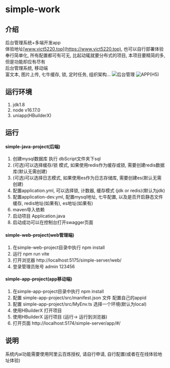 # simple-work

## 介绍
后台管理系统+多端开发app  
体验地址[www.vict5220.top](https://www.vict5220.top), 也可以自行部署体验    
奉行简单化, 所有配置都可有可无, 比起动辄就要分布式的项目, 本项目要精简的多, 但是功能却应有尽有  
后台管理系统, 移动端  
富文本, 图片上传, 七牛缓存, 锁, 定时任务, 组织架构...
![后台管理](http://file.vict5220.top/LcHIMrpSc5__2025_03_13__15_56_30.png?attname=%E5%BE%AE%E4%BF%A1%E5%9B%BE%E7%89%87_20250313155609.png)
![APP(H5)](http://file.vict5220.top/Pa0aBE9ijw__2025_03_13__17_01_30.png?attname=%E5%BE%AE%E4%BF%A1%E5%9B%BE%E7%89%87_20250313165955.png)
## 运行环境
1. jdk1.8
2. node v16.17.0
3. uniapp(HBuilderX)

## 运行
#### simple-java-project(后端)
1. 创建mysql数据库 执行 dbScript文件夹下sql  
2. (可选)可以选择缓存/锁 模式, 如果使用redis作为缓存或锁, 需要创建redis数据库(默认无需创建)  
3. (可选)可以选择日志模式, 如果使用es作为日志存储库, 需要创建es(默认无需创建)  
4. 配置application.yml, 可以选择锁, 计数器, 缓存模式 (jdk or redis)(默认为jdk)  
5. 配置application-dev.yml, 配置mysql地址, 七牛配置, 以及是否开启静态文件缓存, redis地址(如果有), es地址(如果有)    
6. maven导入依赖
7. 启动项目 Application.java
8. 启动成功可以在控制台打开swagger页面

#### simple-web-project(web管理端)
1. 在simple-web-project目录中执行 npm install 
2. 运行 npm run vite
3. 打开浏览器 http://localhost:5175/simple-server/web/
4. 登录管理员账号 admin 123456

#### simple-app-project(app移动端)
1. 在simple-app-project目录中执行 npm install 
2. 配置 simple-app-project/src/manifest.json 文件 配置自己的appid
3. 配置 simple-app-project/src/MyEnv.ts 选择一个环境(默认为local)
4. 使用HBuilderX 打开项目
5. 使用HBuilderX 运行项目 (运行-> 运行到浏览器)
6. 打开页面 http://localhost:5174/simple-server/app/#/


## 说明
系统内ai功能需要使用阿里云百炼授权, 请自行申请, 自行配置(或者在在线体验地址体验)




